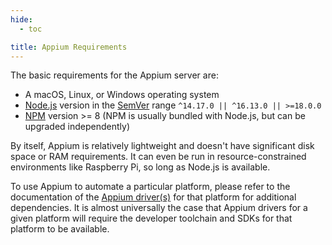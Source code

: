 ```yaml
---
hide:
  - toc

title: Appium Requirements
---
```


The basic requirements for the Appium server are:

* A macOS, Linux, or Windows operating system
* [Node.js](https://nodejs.org) version in the [SemVer](https://semver.org) range `^14.17.0 || ^16.13.0 || >=18.0.0`
* [NPM](https://npmjs.com) version >= 8 (NPM is usually bundled with Node.js, but can be upgraded
independently)

By itself, Appium is relatively lightweight and doesn't have significant disk space or RAM
requirements. It can even be run in resource-constrained environments like Raspberry Pi, so long as
Node.js is available.

To use Appium to automate a particular platform, please refer to the documentation of the [Appium
driver(s)](../ecosystem/index.md#drivers) for that platform for additional dependencies. It is
almost universally the case that Appium drivers for a given platform will require the developer
toolchain and SDKs for that platform to be available.
